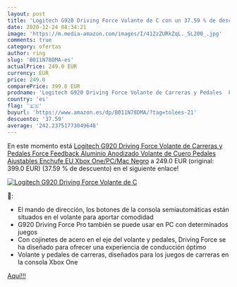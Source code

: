 ```yaml
---
layout: post
title: 'Logitech G920 Driving Force Volante de C con un 37.59 % de descuento'
date: 2020-12-24 08:34:21
image: 'https://m.media-amazon.com/images/I/41ZzZURkZqL._SL200_.jpg'
comments: true
category: ofertas
author: ring
slug: 'B011N78DMA-es'
actualPrice: 249.0 EUR
currency: EUR
price: 249.0
comparePrice: 399.0 EUR
prodname: 'Logitech G920 Driving Force Volante de Carreras y Pedales  Force Feedback  Aluminio Anodizado  Volante de Cuero  Pedales Ajustables  Enchufe EU  Xbox One/PC/Mac  Negro'
country: 'es'
flag: '🇪🇸'
buyurl: 'https://www.amazon.es/dp/B011N78DMA/?tag=tolees-21'
descuento: '37.59'
average: '242.23751773049648'
---
```


En este momento está [Logitech G920 Driving Force Volante de Carreras y Pedales  Force Feedback  Aluminio Anodizado  Volante de Cuero  Pedales Ajustables  Enchufe EU  Xbox One/PC/Mac  Negro](https://www.amazon.es/dp/B011N78DMA/?tag=tolees-21) a 249.0 EUR (original: 399.0 EUR) (37.59 %  de descuento) en el siguiente enlace!

[![Logitech G920 Driving Force Volante de C](https://m.media-amazon.com/images/I/41ZzZURkZqL._SL200_.jpg)](https://www.amazon.es/dp/B011N78DMA/?tag=tolees-21)

🔎:

- El mando de dirección, los botones de la consola semiautomáticas están situados en el volante para aportar comodidad
- G920 Driving Force Pro también se puede usar en PC con determinados juegos
- Con cojinetes de acero en el eje del volante y pedales, Driving Force se ha diseñado para ofrecer una experiencia de conducción óptimo
- Volante y pedales de carreras, diseñados para los juegos de carreras en la consola Xbox One

[Aquí!!!](https://www.amazon.es/dp/B011N78DMA/?tag=tolees-21)
